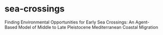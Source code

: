 # sea-crossings
Finding Environmental Opportunities for Early Sea Crossings: An Agent-Based Model of Middle to Late Pleistocene Mediterranean Coastal Migration
